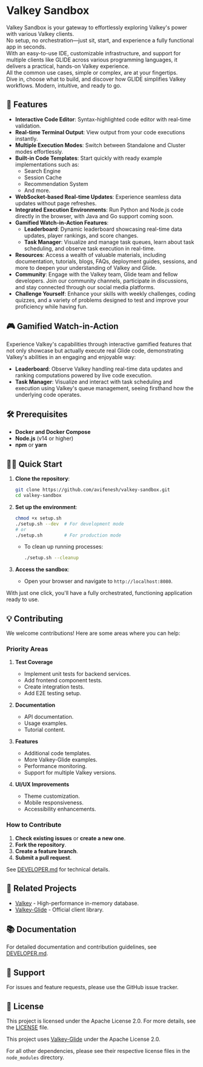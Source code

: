 # Valkey Sandbox

Valkey Sandbox is your gateway to effortlessly exploring Valkey's power with various Valkey clients.  
No setup, no orchestration—just sit, start, and experience a fully functional app in seconds.  
With an easy-to-use IDE, customizable infrastructure, and support for multiple clients like GLIDE across various programming languages, it delivers a practical, hands-on Valkey experience.  
All the common use cases, simple or complex, are at your fingertips.  
Dive in, choose what to build, and discover how GLIDE simplifies Valkey workflows. Modern, intuitive, and ready to go.

## 🚀 Features

- **Interactive Code Editor**: Syntax-highlighted code editor with real-time validation.
- **Real-time Terminal Output**: View output from your code executions instantly.
- **Multiple Execution Modes**: Switch between Standalone and Cluster modes effortlessly.
- **Built-in Code Templates**: Start quickly with ready example implementations such as:
  - Search Engine
  - Session Cache
  - Recommendation System
  - And more.
- **WebSocket-based Real-time Updates**: Experience seamless data updates without page refreshes.
- **Integrated Execution Environments**: Run Python and Node.js code directly in the browser, with Java and Go support coming soon.
- **Gamified Watch-in-Action Features**:
  - **Leaderboard**: Dynamic leaderboard showcasing real-time data updates, player rankings, and score changes.
  - **Task Manager**: Visualize and manage task queues, learn about task scheduling, and observe task execution in real-time.
- **Resources**: Access a wealth of valuable materials, including documentation, tutorials, blogs, FAQs, deployment guides, sessions, and more to deepen your understanding of Valkey and Glide.
- **Community**: Engage with the Valkey team, Glide team and fellow developers. Join our community channels, participate in discussions, and stay connected through our social media platforms.
- **Challenge Yourself**: Enhance your skills with weekly challenges, coding quizzes, and a variety of problems designed to test and improve your proficiency while having fun.

## 🎮 Gamified Watch-in-Action

Experience Valkey's capabilities through interactive gamified features that not only showcase but actually execute real Glide code, demonstrating Valkey's abilities in an engaging and enjoyable way:

- **Leaderboard**: Observe Valkey handling real-time data updates and ranking computations powered by live code execution.
- **Task Manager**: Visualize and interact with task scheduling and execution using Valkey's queue management, seeing firsthand how the underlying code operates.

## 🛠️ Prerequisites

- **Docker and Docker Compose**
- **Node.js** (v14 or higher)
- **npm** or **yarn**

## 🏃‍♂️ Quick Start

1. **Clone the repository**:
   ```bash
   git clone https://github.com/avifenesh/valkey-sandbox.git
   cd valkey-sandbox
   ```
2. **Set up the environment**:
   ```bash
   chmod +x setup.sh
   ./setup.sh --dev  # For development mode
   # or
   ./setup.sh        # For production mode
   ```
   - To clean up running processes:
     ```bash
     ./setup.sh --cleanup
     ```

3. **Access the sandbox**:
   - Open your browser and navigate to `http://localhost:8080`.

With just one click, you'll have a fully orchestrated, functioning application ready to use.

## 💡 Contributing

We welcome contributions! Here are some areas where you can help:

### Priority Areas

1. **Test Coverage**
   - Implement unit tests for backend services.
   - Add frontend component tests.
   - Create integration tests.
   - Add E2E testing setup.

2. **Documentation**
   - API documentation.
   - Usage examples.
   - Tutorial content.

3. **Features**
   - Additional code templates.
   - More Valkey-Glide examples.
   - Performance monitoring.
   - Support for multiple Valkey versions.

4. **UI/UX Improvements**
   - Theme customization.
   - Mobile responsiveness.
   - Accessibility enhancements.

### How to Contribute

1. **Check existing issues** or **create a new one**.
2. **Fork the repository**.
3. **Create a feature branch**.
4. **Submit a pull request**.

See [DEVELOPER.md](DEVELOPER.md) for technical details.

## 🔗 Related Projects

- [Valkey](https://valkey.io/) - High-performance in-memory database.
- [Valkey-Glide](https://github.com/valkey-io/valkey-glide) - Official client library.

## 📚 Documentation

For detailed documentation and contribution guidelines, see [DEVELOPER.md](DEVELOPER.md).

## 🤝 Support

For issues and feature requests, please use the GitHub issue tracker.

## 📜 License

This project is licensed under the Apache License 2.0. For more details, see the [LICENSE](LICENSE) file.

This project uses [Valkey-Glide](https://github.com/valkey-io/valkey-glide/blob/main/LICENSE) under the Apache License 2.0.

For all other dependencies, please see their respective license files in the `node_modules` directory.
